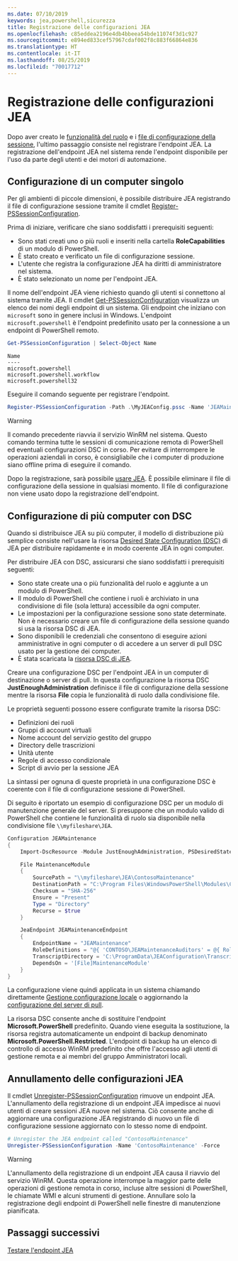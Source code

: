 ```yaml
---
ms.date: 07/10/2019
keywords: jea,powershell,sicurezza
title: Registrazione delle configurazioni JEA
ms.openlocfilehash: c85eddea2196e4db4bbeea54bde11074f3d1c927
ms.sourcegitcommit: e894ed833cef57967cdaf002f8c883f66864e836
ms.translationtype: HT
ms.contentlocale: it-IT
ms.lasthandoff: 08/25/2019
ms.locfileid: "70017712"
---
```

# <a name="registering-jea-configurations"></a>Registrazione delle configurazioni JEA

Dopo aver creato le [funzionalità del ruolo](role-capabilities.md) e i [file di configurazione della sessione](session-configurations.md), l'ultimo passaggio consiste nel registrare l'endpoint JEA. La registrazione dell'endpoint JEA nel sistema rende l'endpoint disponibile per l'uso da parte degli utenti e dei motori di automazione.

## <a name="single-machine-configuration"></a>Configurazione di un computer singolo

Per gli ambienti di piccole dimensioni, è possibile distribuire JEA registrando il file di configurazione sessione tramite il cmdlet [Register-PSSessionConfiguration](/powershell/module/microsoft.powershell.core/register-pssessionconfiguration).

Prima di iniziare, verificare che siano soddisfatti i prerequisiti seguenti:

- Sono stati creati uno o più ruoli e inseriti nella cartella **RoleCapabilities** di un modulo di PowerShell.
- È stato creato e verificato un file di configurazione sessione.
- L'utente che registra la configurazione JEA ha diritti di amministratore nel sistema.
- È stato selezionato un nome per l'endpoint JEA.

Il nome dell'endpoint JEA viene richiesto quando gli utenti si connettono al sistema tramite JEA. Il cmdlet [Get-PSSessionConfiguration](/powershell/module/microsoft.powershell.core/get-pssessionconfiguration) visualizza un elenco dei nomi degli endpoint di un sistema. Gli endpoint che iniziano con `microsoft` sono in genere inclusi in Windows. L'endpoint `microsoft.powershell` è l'endpoint predefinito usato per la connessione a un endpoint di PowerShell remoto.

```powershell
Get-PSSessionConfiguration | Select-Object Name
```

```Output
Name
----
microsoft.powershell
microsoft.powershell.workflow
microsoft.powershell32
```

Eseguire il comando seguente per registrare l'endpoint.

```powershell
Register-PSSessionConfiguration -Path .\MyJEAConfig.pssc -Name 'JEAMaintenance' -Force
```

> [!WARNING]
> Il comando precedente riavvia il servizio WinRM nel sistema. Questo comando termina tutte le sessioni di comunicazione remota di PowerShell ed eventuali configurazioni DSC in corso. Per evitare di interrompere le operazioni aziendali in corso, è consigliabile che i computer di produzione siano offline prima di eseguire il comando.

Dopo la registrazione, sarà possibile [usare JEA](using-jea.md). È possibile eliminare il file di configurazione della sessione in qualsiasi momento. Il file di configurazione non viene usato dopo la registrazione dell'endpoint.

## <a name="multi-machine-configuration-with-dsc"></a>Configurazione di più computer con DSC

Quando si distribuisce JEA su più computer, il modello di distribuzione più semplice consiste nell'usare la risorsa [Desired State Configuration (DSC)](/powershell/dsc/overview) di JEA per distribuire rapidamente e in modo coerente JEA in ogni computer.

Per distribuire JEA con DSC, assicurarsi che siano soddisfatti i prerequisiti seguenti:

- Sono state create una o più funzionalità del ruolo e aggiunte a un modulo di PowerShell.
- Il modulo di PowerShell che contiene i ruoli è archiviato in una condivisione di file (sola lettura) accessibile da ogni computer.
- Le impostazioni per la configurazione sessione sono state determinate. Non è necessario creare un file di configurazione della sessione quando si usa la risorsa DSC di JEA.
- Sono disponibili le credenziali che consentono di eseguire azioni amministrative in ogni computer o di accedere a un server di pull DSC usato per la gestione dei computer.
- È stata scaricata la [risorsa DSC di JEA](https://github.com/PowerShell/JEA/tree/master/DSC%20Resource).

Creare una configurazione DSC per l'endpoint JEA in un computer di destinazione o server di pull. In questa configurazione la risorsa DSC **JustEnoughAdministration** definisce il file di configurazione della sessione mentre la risorsa **File** copia le funzionalità di ruolo dalla condivisione file.

Le proprietà seguenti possono essere configurate tramite la risorsa DSC:

- Definizioni dei ruoli
- Gruppi di account virtuali
- Nome account del servizio gestito del gruppo
- Directory delle trascrizioni
- Unità utente
- Regole di accesso condizionale
- Script di avvio per la sessione JEA

La sintassi per ognuna di queste proprietà in una configurazione DSC è coerente con il file di configurazione sessione di PowerShell.

Di seguito è riportato un esempio di configurazione DSC per un modulo di manutenzione generale del server. Si presuppone che un modulo valido di PowerShell che contiene le funzionalità di ruolo sia disponibile nella condivisione file `\\myfileshare\JEA`.

```powershell
Configuration JEAMaintenance
{
    Import-DscResource -Module JustEnoughAdministration, PSDesiredStateConfiguration

    File MaintenanceModule
    {
        SourcePath = "\\myfileshare\JEA\ContosoMaintenance"
        DestinationPath = "C:\Program Files\WindowsPowerShell\Modules\ContosoMaintenance"
        Checksum = "SHA-256"
        Ensure = "Present"
        Type = "Directory"
        Recurse = $true
    }

    JeaEndpoint JEAMaintenanceEndpoint
    {
        EndpointName = "JEAMaintenance"
        RoleDefinitions = "@{ 'CONTOSO\JEAMaintenanceAuditors' = @{ RoleCapabilities = 'GeneralServerMaintenance-Audit' }; 'CONTOSO\JEAMaintenanceAdmins' = @{ RoleCapabilities = 'GeneralServerMaintenance-Audit', 'GeneralServerMaintenance-Admin' } }"
        TranscriptDirectory = 'C:\ProgramData\JEAConfiguration\Transcripts'
        DependsOn = '[File]MaintenanceModule'
    }
}
```

La configurazione viene quindi applicata in un sistema chiamando direttamente [Gestione configurazione locale](/powershell/dsc/managing-nodes/metaConfig) o aggiornando la [configurazione del server di pull](/powershell/dsc/pull-server/pullServer).

La risorsa DSC consente anche di sostituire l'endpoint **Microsoft.PowerShell** predefinito. Quando viene eseguita la sostituzione, la risorsa registra automaticamente un endpoint di backup denominato **Microsoft.PowerShell.Restricted**. L'endpoint di backup ha un elenco di controllo di accesso WinRM predefinito che offre l'accesso agli utenti di gestione remota e ai membri del gruppo Amministratori locali.

## <a name="unregistering-jea-configurations"></a>Annullamento delle configurazioni JEA

Il cmdlet [Unregister-PSSessionConfiguration](/powershell/module/microsoft.powershell.core/Unregister-PSSessionConfiguration) rimuove un endpoint JEA. L'annullamento della registrazione di un endpoint JEA impedisce ai nuovi utenti di creare sessioni JEA nuove nel sistema. Ciò consente anche di aggiornare una configurazione JEA registrando di nuovo un file di configurazione sessione aggiornato con lo stesso nome di endpoint.

```powershell
# Unregister the JEA endpoint called "ContosoMaintenance"
Unregister-PSSessionConfiguration -Name 'ContosoMaintenance' -Force
```

> [!WARNING]
> L'annullamento della registrazione di un endpoint JEA causa il riavvio del servizio WinRM. Questa operazione interrompe la maggior parte delle operazioni di gestione remota in corso, incluse altre sessioni di PowerShell, le chiamate WMI e alcuni strumenti di gestione. Annullare solo la registrazione degli endpoint di PowerShell nelle finestre di manutenzione pianificata.

## <a name="next-steps"></a>Passaggi successivi

[Testare l'endpoint JEA](using-jea.md)

